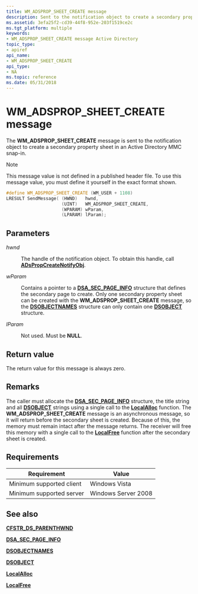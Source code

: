 ```yaml
---
title: WM_ADSPROP_SHEET_CREATE message
description: Sent to the notification object to create a secondary property sheet in an Active Directory MMC snap-in.
ms.assetid: 3efa25f2-cd39-44f8-952e-203f1519ce2c
ms.tgt_platform: multiple
keywords:
- WM_ADSPROP_SHEET_CREATE message Active Directory
topic_type:
- apiref
api_name:
- WM_ADSPROP_SHEET_CREATE
api_type:
- NA
ms.topic: reference
ms.date: 05/31/2018
---
```


# WM\_ADSPROP\_SHEET\_CREATE message

The **WM\_ADSPROP\_SHEET\_CREATE** message is sent to the notification object to create a secondary property sheet in an Active Directory MMC snap-in.

> [!Note]  
> This message value is not defined in a published header file. To use this message value, you must define it yourself in the exact format shown.

 


```C++
#define WM_ADSPROP_SHEET_CREATE (WM_USER + 1108)
LRESULT SendMessage( (HWND)   hwnd, 
                     (UINT)   WM_ADSPROP_SHEET_CREATE,
                     (WPARAM) wParam, 
                     (LPARAM) lParam);
```



## Parameters

<dl> <dt>

*hwnd* 
</dt> <dd>

The handle of the notification object. To obtain this handle, call [**ADsPropCreateNotifyObj**](/windows/desktop/api/Adsprop/nf-adsprop-adspropcreatenotifyobj).

</dd> <dt>

*wParam* 
</dt> <dd>

Contains a pointer to a [**DSA\_SEC\_PAGE\_INFO**](dsa-sec-page-info.md) structure that defines the secondary page to create. Only one secondary property sheet can be created with the **WM\_ADSPROP\_SHEET\_CREATE** message, so the [**DSOBJECTNAMES**](/windows/desktop/api/Dsclient/ns-dsclient-dsobjectnames) structure can only contain one [**DSOBJECT**](/windows/desktop/api/Dsclient/ns-dsclient-dsobject) structure.

</dd> <dt>

*lParam* 
</dt> <dd>

Not used. Must be **NULL**.

</dd> </dl>

## Return value

The return value for this message is always zero.

## Remarks

The caller must allocate the [**DSA\_SEC\_PAGE\_INFO**](dsa-sec-page-info.md) structure, the title string and all [**DSOBJECT**](/windows/desktop/api/Dsclient/ns-dsclient-dsobject) strings using a single call to the [**LocalAlloc**](/windows/desktop/api/winbase/nf-winbase-localalloc) function. The **WM\_ADSPROP\_SHEET\_CREATE** message is an asynchronous message, so it will return before the secondary sheet is created. Because of this, the memory must remain intact after the message returns. The receiver will free this memory with a single call to the [**LocalFree**](/windows/desktop/api/winbase/nf-winbase-localfree) function after the secondary sheet is created.

## Requirements



| Requirement | Value |
|-------------------------------------|--------------------------------|
| Minimum supported client<br/> | Windows Vista<br/>       |
| Minimum supported server<br/> | Windows Server 2008<br/> |



## See also

<dl> <dt>

[**CFSTR\_DS\_PARENTHWND**](cfstr-ds-parenthwnd.md)
</dt> <dt>

[**DSA\_SEC\_PAGE\_INFO**](dsa-sec-page-info.md)
</dt> <dt>

[**DSOBJECTNAMES**](/windows/desktop/api/Dsclient/ns-dsclient-dsobjectnames)
</dt> <dt>

[**DSOBJECT**](/windows/desktop/api/Dsclient/ns-dsclient-dsobject)
</dt> <dt>

[**LocalAlloc**](/windows/desktop/api/winbase/nf-winbase-localalloc)
</dt> <dt>

[**LocalFree**](/windows/desktop/api/winbase/nf-winbase-localfree)
</dt> </dl>

 

